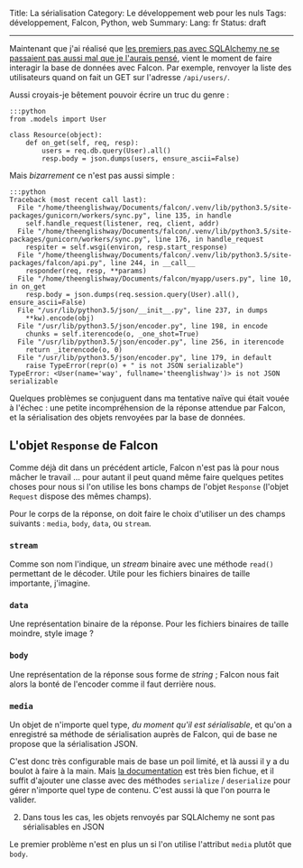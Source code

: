 Title: La sérialisation
Category: Le développement web pour les nuls
Tags: développement, Falcon, Python, web
Summary:
Lang: fr
Status: draft

___


Maintenant que j'ai réalisé que
[les premiers pas avec SQLAlchemy ne se passaient pas aussi mal que je l'aurais pensé][sqlalchemy-intro],
vient le moment de faire interagir la base de
données avec Falcon. Par exemple, renvoyer la liste des utilisateurs quand on
fait un GET sur l'adresse `/api/users/`.

Aussi croyais-je bêtement pouvoir écrire un truc du genre :

    :::python
    from .models import User

    class Resource(object):
        def on_get(self, req, resp):
            users = req.db.query(User).all()
            resp.body = json.dumps(users, ensure_ascii=False)

Mais *bizarrement* ce n'est pas aussi simple :

    :::python
    Traceback (most recent call last):
      File "/home/theenglishway/Documents/falcon/.venv/lib/python3.5/site-packages/gunicorn/workers/sync.py", line 135, in handle
        self.handle_request(listener, req, client, addr)
      File "/home/theenglishway/Documents/falcon/.venv/lib/python3.5/site-packages/gunicorn/workers/sync.py", line 176, in handle_request
        respiter = self.wsgi(environ, resp.start_response)
      File "/home/theenglishway/Documents/falcon/.venv/lib/python3.5/site-packages/falcon/api.py", line 244, in __call__
        responder(req, resp, **params)
      File "/home/theenglishway/Documents/falcon/myapp/users.py", line 10, in on_get
        resp.body = json.dumps(req.session.query(User).all(), ensure_ascii=False)
      File "/usr/lib/python3.5/json/__init__.py", line 237, in dumps
        **kw).encode(obj)
      File "/usr/lib/python3.5/json/encoder.py", line 198, in encode
        chunks = self.iterencode(o, _one_shot=True)
      File "/usr/lib/python3.5/json/encoder.py", line 256, in iterencode
        return _iterencode(o, 0)
      File "/usr/lib/python3.5/json/encoder.py", line 179, in default
        raise TypeError(repr(o) + " is not JSON serializable")
    TypeError: <User(name='way', fullname='theenglishway')> is not JSON serializable

Quelques problèmes se conjuguent dans ma tentative naïve qui était vouée à
l'échec : une petite incompréhension de la réponse attendue par Falcon, et la
sérialisation des objets renvoyées par la base de données.

## L'objet `Response` de Falcon

Comme déjà dit dans un précédent article, Falcon n'est pas là pour nous mâcher
le travail ... pour autant il peut quand même faire quelques petites choses pour
nous si l'on utilise les bons champs de l'objet `Response` (l'objet `Request`
dispose des mêmes champs).

Pour le corps de la réponse, on doit faire le choix d'utiliser un des champs
suivants : `media`, `body`, `data`, ou `stream`.

### `stream`

Comme son nom l'indique, un *stream* binaire avec une méthode `read()`
permettant de le décoder. Utile pour les fichiers binaires de taille importante,
j'imagine.

### `data`

Une représentation binaire de la réponse. Pour les fichiers binaires de taille
moindre, style image ?

### `body`

Une représentation de la réponse sous forme de *string* ; Falcon nous fait alors
la bonté de l'encoder comme il faut derrière nous.

### `media`

Un objet de n'importe quel type, *du moment qu'il est sérialisable*, et qu'on
a enregistré sa méthode de sérialisation auprès de Falcon, qui de base ne
propose que la sérialisation JSON.

C'est donc très configurable mais de base un poil limité, et là aussi il y a
du boulot à faire à la main. Mais [la documentation][falcon-media] est très
bien fichue, et il suffit d'ajouter une classe avec des méthodes `serialize`
/ `deserialize` pour gérer n'importe quel type de contenu. C'est aussi là que
l'on pourra le valider.





2. Dans tous les cas, les objets renvoyés par SQLAlchemy ne sont pas sérialisables en JSON

Le premier problème n'est en plus un si l'on utilise l'attribut `media` plutôt que `body`.

[sqlalchemy-intro]: {filename}sqlalchemy-intro.md
[falcon-media]: https://falcon.readthedocs.io/en/stable/api/media.html#media

